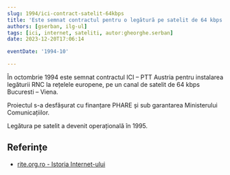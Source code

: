 ```yaml
---
slug: 1994/ici-contract-satelit-64kbps
title: 'Este semnat contractul pentru o legătură pe satelit de 64 kbps la ICI'
authors: [gserban, ilg-ul]
tags: [ici, internet, sateliti, autor:gheorghe.serban]
date: 2023-12-20T17:06:14

eventDate: '1994-10'

---
```


În octombrie 1994 este semnat contractul ICI – PTT Austria pentru
instalarea legăturii RNC la rețelele europene, pe un canal de satelit
de 64 kbps Bucuresti – Viena.

<!-- truncate -->

Proiectul s-a desfășurat cu finanțare PHARE și sub garantarea
Ministerului Comunicațiilor.

Legătura pe satelit a devenit operațională în 1995.

## Referințe

- [rite.org.ro - Istoria Internet-ului](https://rite.org.ro/istoria-internetului/)
